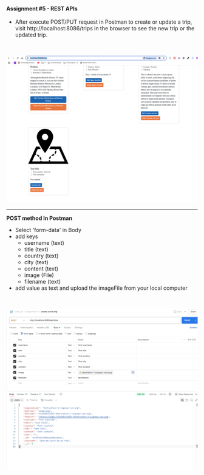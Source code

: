 #### Assignment #5 - REST APIs




- After execute POST/PUT request in Postman to create or update a trip, visit http://localhost:8086/trips in the browser to see the new trip or the updated trip.
<BR>

![image](./public/images/browser.png)

---

**POST method In Postman**
- Select 'form-data' in Body
- add keys
    - username (text)
    - title (text)
    - country (text)
    - city (text)
    - content (text)
    - image (File)
    - filename (text)
- add value as text and upload the imageFile from your local computer

<BR>

![image](./public/images/post_method.png)
